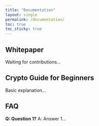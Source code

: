 ```yaml
---
title: "Documentation"
layout: single
permalink: /documentation/
toc: true
toc_sticky: true
---
```


## Whitepaper
Waiting for contributions...

## Crypto Guide for Beginners
Basic explanation...

## FAQ
**Q: Question 1?**
A: Answer 1...